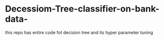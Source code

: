 # Decessiom-Tree-classifier-on-bank-data-
this repo has entire code fot decision tree and its hyper parameter tuning 

